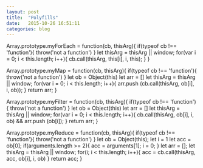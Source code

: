 ```yaml
---
layout: post
title:  "Polyfills"
date:   2015-10-26 16:51:11
categories: blog
---
```

Array.prototype.myForEach = function(cb, thisArg){
      if(typeof cb !== 'function'){
        throw('not a function')
      }
      let thisArg = thisArg || window;
      for(var i = 0; i < this.length; i++){
       cb.call(thisArg, this[i], i, this);
      }
  }


  Array.prototype.myMap = function(cb, thisArg){
      if(typeof cb !== 'function'){
        throw('not a function')
      }
      let ob = Object(this)
      let arr = []
      let thisArg = thisArg || window;
      for(var i = 0; i < this.length; i++){
       arr.push (cb.call(thisArg, ob[i], i, ob));
      }
      return arr;
  }
  
  Array.prototype.myFilter = function(cb, thisArg){
      if(typeof cb !== 'function'){
        throw('not a function')
      }
      let ob = Object(this)
      let arr = []
      let thisArg = thisArg || window;
      for(var i = 0; i < this.length; i++){
        cb.call(thisArg, ob[i], i, ob) && arr.push (ob[i]);
      }
      return arr;
  }

  Array.prototype.myReduce = function(cb, thisArg){
      if(typeof cb !== 'function'){
        throw('not a function')
      }
      let ob = Object(this);
      let i = 1
      let acc = ob[0];
      if(arguments.length >= 2){
        acc = arguments[1];
        i = 0;
      }
      let arr = [];
      let thisArg = thisArg || window;
      for(i; i < this.length; i++){
        acc = cb.call(thisArg, acc, ob[i], i, ob)
      }
      return acc;
  }
